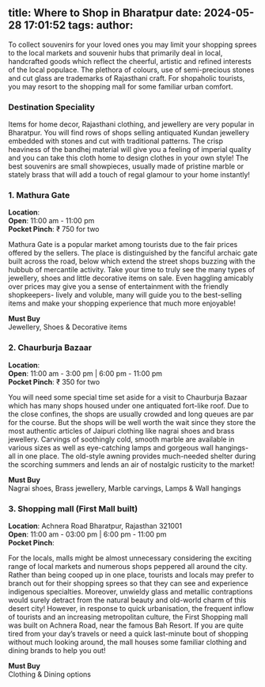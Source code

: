 title: Where to Shop in Bharatpur
date: 2024-05-28 17:01:52
tags:
author:
---
To collect souvenirs for your loved ones you may limit your shopping sprees to the local markets and souvenir hubs that primarily deal in local, handcrafted goods which reflect the cheerful, artistic and refined interests of the local populace. The plethora of colours, use of semi-precious stones and cut glass are trademarks of Rajasthani craft. For shopaholic tourists, you may resort to the shopping mall for some familiar urban comfort.

### Destination Speciality
Items for home decor, Rajasthani clothing, and jewellery are very popular in Bharatpur. You will find rows of shops selling antiquated Kundan jewellery embedded with stones and cut with traditional patterns. The crisp heaviness of the bandhej material will give you a feeling of imperial quality and you can take this cloth home to design clothes in your own style! The best souvenirs are small showpieces, usually made of pristine marble or stately brass that will add a touch of regal glamour to your home instantly!

### 1. Mathura Gate
**Location**:<br>
**Open**: 11:00 am - 11:00 pm<br>
**Pocket Pinch**: ₹ 750 for two

Mathura Gate is a popular market among tourists due to the fair prices offered by the sellers. The place is distinguished by the fanciful archaic gate built across the road, below which extend the street shops buzzing with the hubbub of mercantile activity. Take your time to truly see the many types of jewellery, shoes and little decorative items on sale. Even haggling amicably over prices may give you a sense of entertainment with the friendly shopkeepers- lively and voluble, many will guide you to the best-selling items and make your shopping experience that much more enjoyable!

**Must Buy**<br>
Jewellery, Shoes & Decorative items


### 2. Chaurburja Bazaar
**Location**:<br>
**Open**: 11:00 am - 3:00 pm | 6:00 pm - 11:00 pm<br>
**Pocket Pinch**: ₹ 350 for two

You will need some special time set aside for a visit to Chaurburja Bazaar which has many shops housed under one antiquated fort-like roof. Due to the close confines, the shops are usually crowded and long queues are par for the course. But the shops will be well worth the wait since they store the most authentic articles of Jaipuri clothing like nagrai shoes and brass jewellery. Carvings of soothingly cold, smooth marble are available in various sizes as well as eye-catching lamps and gorgeous wall hangings- all in one place. The old-style awning provides much-needed shelter during the scorching summers and lends an air of nostalgic rusticity to the market!

**Must Buy**<br>
Nagrai shoes, Brass jewellery, Marble carvings, Lamps & Wall hangings

### 3. Shopping mall (First Mall built)
**Location**: Achnera Road Bharatpur, Rajasthan 321001<br>
**Open**: 11:00 am - 03:00 pm | 6:00 pm - 11:00 pm<br>
**Pocket Pinch**: 

For the locals, malls might be almost unnecessary considering the exciting range of local markets and numerous shops peppered all around the city. Rather than being cooped up in one place, tourists and locals may prefer to branch out for their shopping sprees so that they can see and experience indigenous specialties. Moreover, unwieldy glass and metallic contraptions would surely detract from the natural beauty and old-world charm of this desert city! However, in response to quick urbanisation, the frequent inflow of tourists and an increasing metropolitan culture, the First Shopping mall was built on Achnera Road, near the famous Bah Resort. If you are quite tired from your day’s travels or need a quick last-minute bout of shopping without much looking around, the mall houses some familiar clothing and dining brands to help you out! 

**Must Buy**<br>
Clothing & Dining options
